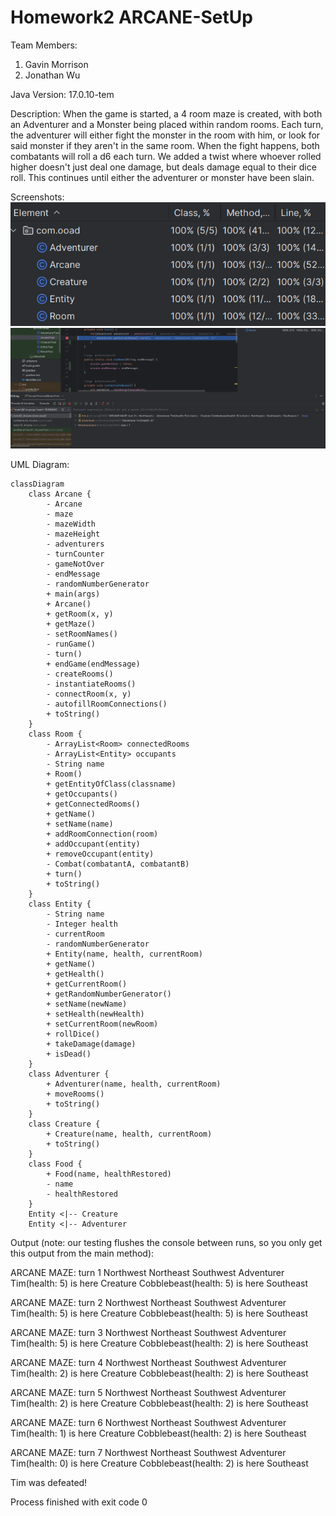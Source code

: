 # Homework2 ARCANE-SetUp

Team Members:

1. Gavin Morrison
2. Jonathan Wu

Java Version: 17.0.10-tem

Description:
When the game is started, a 4 room maze is created, with both an Adventurer and a Monster being placed within random rooms. Each turn, the adventurer will either fight the monster in the room with him, or look for said monster if they aren't in the same room. When the fight happens, both combatants will roll a d6 each turn. We added a twist where whoever rolled higher doesn't just deal one damage, but deals damage equal to their dice roll. This continues until either the adventurer or monster have been slain.

Screenshots:
![coverageScreenshot.png](coverageScreenshot.png)
![testCallStackScreenshot.png](testCallStackScreenshot.png)

UML Diagram:
```mermaid
classDiagram
    class Arcane {
        - Arcane
        - maze
        - mazeWidth
        - mazeHeight
        - adventurers
        - turnCounter
        - gameNotOver
        - endMessage
        - randomNumberGenerator
        + main(args)
        + Arcane()
        + getRoom(x, y)
        + getMaze()
        - setRoomNames()
        - runGame()
        - turn()
        + endGame(endMessage)
        - createRooms()
        - instantiateRooms()
        - connectRoom(x, y)
        - autofillRoomConnections()
        + toString()
    }
    class Room {
        - ArrayList<Room> connectedRooms
        - ArrayList<Entity> occupants
        - String name
        + Room()
        + getEntityOfClass(classname)
        + getOccupants()
        + getConnectedRooms()
        + getName()
        + setName(name)
        + addRoomConnection(room)
        + addOccupant(entity)
        + removeOccupant(entity)
        - Combat(combatantA, combatantB)
        + turn()
        + toString()
    }
    class Entity {
        - String name
        - Integer health
        - currentRoom
        - randomNumberGenerator
        + Entity(name, health, currentRoom)
        + getName()
        + getHealth()
        + getCurrentRoom()
        + getRandomNumberGenerator()
        + setName(newName)
        + setHealth(newHealth)
        + setCurrentRoom(newRoom)
        + rollDice()
        + takeDamage(damage)
        + isDead()
    }
    class Adventurer {
        + Adventurer(name, health, currentRoom)
        + moveRooms()
        + toString()
    }
    class Creature {
        + Creature(name, health, currentRoom)
        + toString()
    }
    class Food {
        + Food(name, healthRestored)
        - name
        - healthRestored
    }
    Entity <|-- Creature
    Entity <|-- Adventurer
```

Output (note: our testing flushes the console between runs, so you only get this output from the main method):

ARCANE MAZE: turn 1
Northwest
Northeast
Southwest
Adventurer Tim(health: 5) is here
Creature Cobblebeast(health: 5) is here
Southeast

ARCANE MAZE: turn 2
Northwest
Northeast
Southwest
Adventurer Tim(health: 5) is here
Creature Cobblebeast(health: 5) is here
Southeast

ARCANE MAZE: turn 3
Northwest
Northeast
Southwest
Adventurer Tim(health: 5) is here
Creature Cobblebeast(health: 2) is here
Southeast

ARCANE MAZE: turn 4
Northwest
Northeast
Southwest
Adventurer Tim(health: 2) is here
Creature Cobblebeast(health: 2) is here
Southeast

ARCANE MAZE: turn 5
Northwest
Northeast
Southwest
Adventurer Tim(health: 2) is here
Creature Cobblebeast(health: 2) is here
Southeast

ARCANE MAZE: turn 6
Northwest
Northeast
Southwest
Adventurer Tim(health: 1) is here
Creature Cobblebeast(health: 2) is here
Southeast

ARCANE MAZE: turn 7
Northwest
Northeast
Southwest
Adventurer Tim(health: 0) is here
Creature Cobblebeast(health: 2) is here
Southeast

Tim was defeated!

Process finished with exit code 0